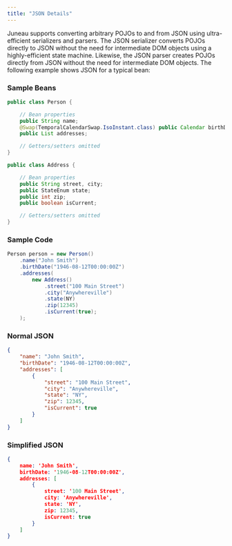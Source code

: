 ```yaml
---
title: "JSON Details"
---
```


Juneau supports converting arbitrary POJOs to and from JSON using ultra-efficient serializers and parsers.
The JSON serializer converts POJOs directly to JSON without the need for intermediate DOM objects using a highly-efficient state machine.
Likewise, the JSON parser creates POJOs directly from JSON without the need for intermediate DOM objects.
The following example shows JSON for a typical bean:
### Sample Beans


```java
public class Person {

    // Bean properties
    public String name;
    @Swap(TemporalCalendarSwap.IsoInstant.class) public Calendar birthDate;
    public List addresses;

    // Getters/setters omitted
}

public class Address {

    // Bean properties
    public String street, city;
    public StateEnum state;
    public int zip;
    public boolean isCurrent;

    // Getters/setters omitted
}
```


### Sample Code


```java
Person person = new Person()
    .name("John Smith")
    .birthDate("1946-08-12T00:00:00Z")
    .addresses(
        new Address()
            .street("100 Main Street")
            .city("Anywhereville")
            .state(NY)
            .zip(12345)
            .isCurrent(true);
    );
```


### Normal JSON


```json
{
    "name": "John Smith",
    "birthDate": "1946-08-12T00:00:00Z",
    "addresses": [
        {
            "street": "100 Main Street",
            "city": "Anywhereville",
            "state": "NY",
            "zip": 12345,
            "isCurrent": true
        }
    ]
}
```


### Simplified JSON


```json
{
    name: 'John Smith',
    birthDate: '1946-08-12T00:00:00Z',
    addresses: [
        {
            street: '100 Main Street',
            city: 'Anywhereville',
            state: 'NY',
            zip: 12345,
            isCurrent: true
        }
    ]
}

```

